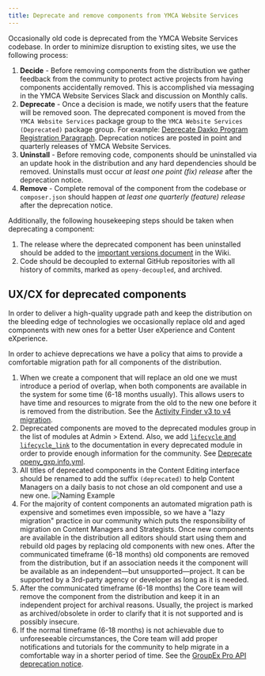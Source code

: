 ```yaml
---
title: Deprecate and remove components from YMCA Website Services
---
```


Occasionally old code is deprecated from the YMCA Website Services codebase. In order to minimize disruption to existing sites, we use the following process:

1. **Decide** -  Before removing components from the distribution we gather feedback from the community to protect active projects from having components accidentally removed. This is accomplished via messaging in the YMCA Website Services Slack and discussion on Monthly calls.
2. **Deprecate** - Once a decision is made, we notify users that the feature will be removed soon. The deprecated component is moved from the `YMCA Website Services` package group to the `YMCA Website Services (Deprecated)` package group. For example: [Deprecate Daxko Program Registration Paragraph](https://github.com/open-y-subprojects/openy_features/pull/15/files). Deprecation notices are posted in point and quarterly releases of YMCA Website Services.
3. **Uninstall** - Before removing code, components should be uninstalled via an update hook in the distribution and any hard dependencies should be removed. Uninstalls must occur _at least one point (fix) release_ after the deprecation notice.
4. **Remove** - Complete removal of the component from the codebase or `composer.json` should happen _at least one quarterly (feature) release_ after the deprecation notice.

Additionally, the following housekeeping steps should be taken when deprecating a component:

1. The release where the deprecated component has been uninstalled should be added to the [important versions document](https://github.com/YCloudYUSA/yusaopeny/wiki/Important-versions-for-upgrade-path) in the Wiki.
2. Code should be decoupled to external GitHub repositories with all history of commits, marked as `openy-decoupled`, and archived.

## UX/CX for deprecated components

In order to deliver a high-quality upgrade path and keep the distribution on the bleeding edge of technologies we occasionally replace old and aged components with new ones for a better User eXperience and Content eXperience.

In order to achieve deprecations we have a policy that aims to provide a comfortable migration path for all components of the distribution.

1. When we create a component that will replace an old one we must introduce a period of overlap, when both components are available in the system for some time (6-18 months usually). This allows users to have time and resources to migrate from the old to the new one before it is removed from the distribution. See the [Activity Finder v3 to v4 migration](https://github.com/YCloudYUSA/yusaopeny_activity_finder#update-from-version-3x-to-version-4x).
2. Deprecated components are moved to the deprecated modules group in the list of modules at Admin > Extend. Also, we add [`lifecycle` and `lifecycle_link`](https://www.drupal.org/node/3215042) to the documentation in every deprecated module in order to provide enough information for the community. See [Deprecate openy_gxp.info.yml](https://git.drupalcode.org/project/groupexpro/-/commit/67e7234257abe5f9107f9f5d4a0736e044879dc7).
3. All titles of deprecated components in the Content Editing interface should be renamed to add the suffix `(deprecated)` to help Content Managers on a daily basis to not chose an old component and use a new one. ![Naming Example](<../../../../../assets/img/deprecated_naming.png>)
4. For the majority of content components an automated migration path is expensive and sometimes even impossible, so we have a "lazy migration" practice in our community which puts the responsibility of migration on Content Managers and Strategists. Once new components are available in the distribution all editors should start using them and rebuild old pages by replacing old components with new ones. After the communicated timeframe (6-18 months) old components are removed from the distribution, but if an association needs it the component will be available as an independent—but unsupported—project. It can be supported by a 3rd-party agency or developer as long as it is needed.
5. After the communicated timeframe (6-18 months) the Core team will remove the component from the distribution and keep it in an independent project for archival reasons. Usually, the project is marked as archived/obsolete in order to clarify that it is not supported and is possibly insecure.
6. If the normal timeframe (6-18 months) is not achievable due to unforeseeable circumstances, the Core team will add proper notifications and tutorials for the community to help migrate in a comfortable way in a shorter period of time. See the [GroupEx Pro API deprecation notice](https://ds-docs.y.org/docs/development/daxko/#groupex-pro-apis).
